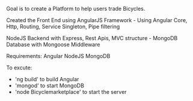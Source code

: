 Goal is to create a Platform to help users trade Bicycles.

Created the Front End using AngularJS Framework - 
    Using Angular Core, Http, Routing, Service Singleton, Pipe filtering

NodeJS Backend with Express, Rest Apis, MVC structure - 
MongoDB Database with Mongoose Middleware

Requirements:
Angular
NodeJS
MongoDB

To excute:
 - 'ng build' to build Angular
 - 'mongod' to start MongoDB
 - 'node Bicyclemarketplace' to start the server
